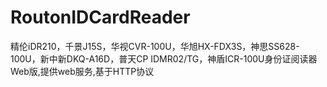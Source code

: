 # RoutonIDCardReader
精伦iDR210，千景J15S，华视CVR-100U，华旭HX-FDX3S，神思SS628-100U，新中新DKQ-A16D，普天CP IDMR02/TG，神盾ICR-100U身份证阅读器Web版,提供web服务,基于HTTP协议
